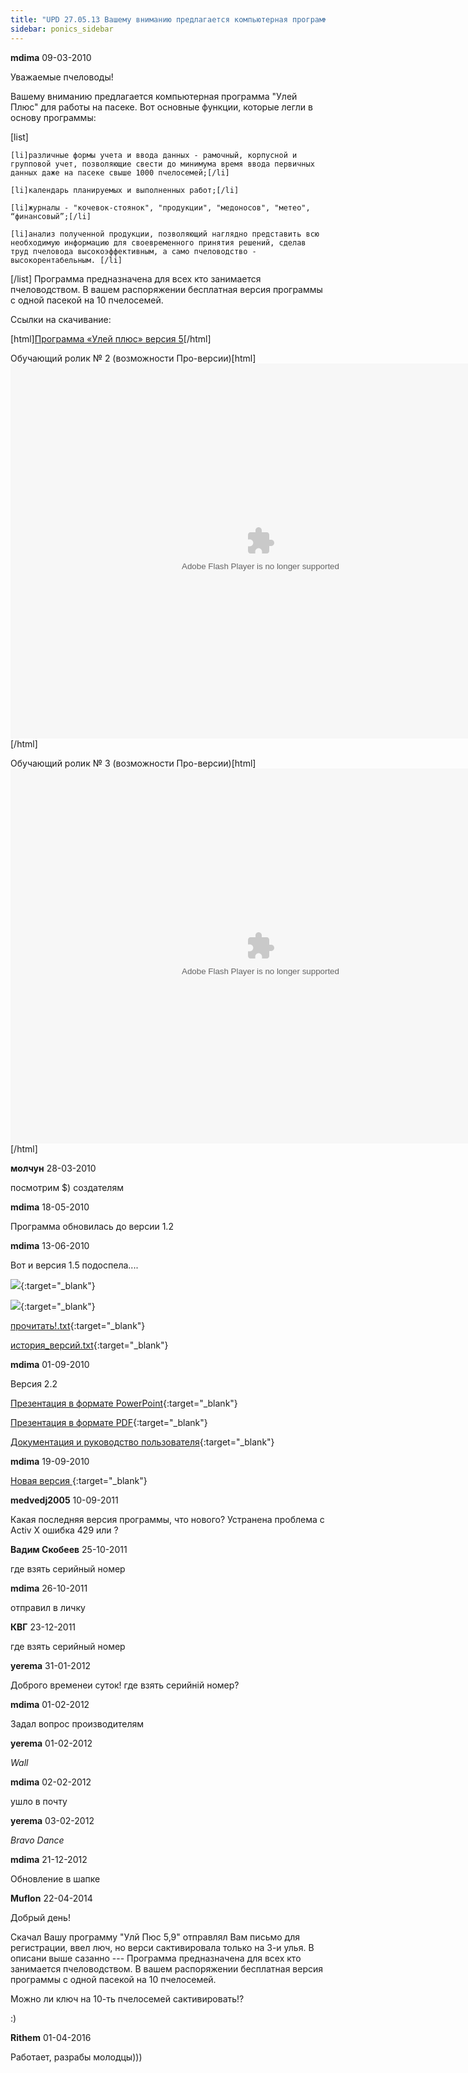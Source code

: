 ```yaml
---
title: "UPD 27.05.13 Вашему вниманию предлагается компьютерная программа \"Улей Плюс\""
sidebar: ponics_sidebar
---
```


**mdima** 09-03-2010

Уважаемые пчеловоды!

Вашему вниманию предлагается компьютерная программа "Улей Плюс" для работы на пасеке. Вот основные функции, которые легли в основу программы:

[list]

	[li]различные формы учета и ввода данных - рамочный, корпусной и групповой учет, позволяющие свести до минимума время ввода первичных данных даже на пасеке свыше 1000 пчелосемей;[/li]

	[li]календарь планируемых и выполненных работ;[/li]

	[li]журналы - "кочевок-стоянок", "продукции", "медоносов", "метео", “финансовый”;[/li]

	[li]анализ полученной продукции, позволяющий наглядно представить всю необходимую информацию для своевременного принятия решений, сделав труд пчеловода высокоэффективным, а само пчеловодство - высокорентабельным. [/li]

[/list] Программа предназначена для всех кто занимается пчеловодством. В вашем распоряжении бесплатная версия программы с одной пасекой на 10 пчелосемей.

Ссылки на скачивание:

[html]<a href="http://www.ponics.ru/mdima/setupfree5.zip">Программа «Улей плюс» версия 5</a>[/html]

Обучающий ролик № 2 (возможности Про-версии)[html]&#13;<object classid="clsid:D27CDB6E-AE6D-11cf-96B8-444553540000" codebase="http://download.macromedia.com/pub/shockwave/cabs/flash/swflash.cab#version=5,0,0,0" width="800" height="600"> &#13;<param name=movie value="http://www.ponics.ru/mdima/uley2.swf"> &#13;<param name=quality value=high> &#13;<embed src="http://www.ponics.ru/mdima/uley2.swf" quality=high pluginspage="http://www.macromedia.com/shockwave/download/index.cgi?P1_Prod_Version=ShockwaveFlash" type="application/x-shockwave-flash" width="800" height="600"></embed></object>&#13;[/html]

Обучающий ролик № 3 (возможности Про-версии)[html]&#13;<object classid="clsid:D27CDB6E-AE6D-11cf-96B8-444553540000" codebase="http://download.macromedia.com/pub/shockwave/cabs/flash/swflash.cab#version=5,0,0,0" width="800" height="600"> &#13;<param name=movie value="http://www.ponics.ru/mdima/rolk_N_3.swf"> &#13;<param name=quality value=high> &#13;<embed src="http://www.ponics.ru/mdima/rolk_N_3.swf" quality=high pluginspage="http://www.macromedia.com/shockwave/download/index.cgi?P1_Prod_Version=ShockwaveFlash" type="application/x-shockwave-flash" width="800" height="600"></embed></object>&#13;[/html]


**молчун** 28-03-2010

посмотрим $) создателям


**mdima** 18-05-2010

Программа обновилась до версии 1.2


**mdima** 13-06-2010

Вот и версия 1.5 подоспела....

[![](http://s3.postimage.org/FT6wS.jpg)](http://s3.postimage.org/FT6wS.jpg){:target="_blank"}

[![](http://s3.postimage.org/FTbw9.jpg)](http://s3.postimage.org/FTbw9.jpg){:target="_blank"}

[прочитать!.txt](https://t.me/ponics_ru_files/3508){:target="_blank"}

[история_версий.txt](https://t.me/ponics_ru_files/3509){:target="_blank"}

**mdima** 01-09-2010

Версия 2.2

[Презентация в формате PowerPoint](http://www.ponics.ru/mdima/u/presentation.pptx){:target="_blank"}

[Презентация в формате PDF](http://www.ponics.ru/mdima/u/presentation.pdf){:target="_blank"}

[Документация и руководство пользователя](http://www.ponics.ru/mdima/u/1900.zip){:target="_blank"}


**mdima** 19-09-2010

[Новая версия ](http://www.ponics.ru/mdima/setupfree.zip){:target="_blank"}


**medvedj2005** 10-09-2011

Какая последняя версия программы, что нового? Устранена проблема с Activ X ошибка 429 или ?


**Вадим Скобеев** 25-10-2011

где взять серийный номер


**mdima** 26-10-2011

отправил в личку


**КВГ** 23-12-2011

где взять серийный номер


**yerema** 31-01-2012

Доброго временеи суток! где взять серийній номер?


**mdima** 01-02-2012

Задал вопрос производителям


**yerema** 01-02-2012

 *Wall*


**mdima** 02-02-2012

ушло в почту


**yerema** 03-02-2012

 *Bravo* *Dance* 


**mdima** 21-12-2012

Обновление в шапке


**Muflon** 22-04-2014

Добрый день!

Скачал Вашу программу "Улй Пюс 5,9" отправлял Вам письмо для регистрации, ввел люч, но верси сактивировала только на 3-и улья. В описани выше сазанно --- Программа предназначена для всех кто занимается пчеловодством. В вашем распоряжении бесплатная версия программы с одной пасекой на 10 пчелосемей.

Можно ли ключ на 10-ть пчелосемей сактивировать!?

:)


**Rithem** 01-04-2016

Работает, разрабы молодцы)))


